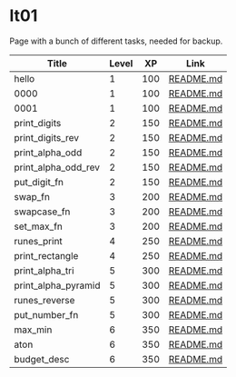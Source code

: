 # lt01

Page with a bunch of different tasks, needed for backup.

| Title               | Level | XP  | Link                                         |
| ------------------- | ----- | --- | -------------------------------------------- |
| hello               | 1     | 100 | [README.md](./hello/README.md)               | + |
| 0000                | 1     | 100 | [README.md](./0000/README.md)                | + |
| 0001                | 1     | 100 | [README.md](./0001/README.md)                | + |
| print_digits        | 2     | 150 | [README.md](./print_digits/README.md)        | + |
| print_digits_rev    | 2     | 150 | [README.md](./print_digits_rev/README.md)    | + |
| print_alpha_odd     | 2     | 150 | [README.md](./print_alpha_odd/README.md)     | + |
| print_alpha_odd_rev | 2     | 150 | [README.md](./print_alpha_odd_rev/README.md) | + |
| put_digit_fn        | 2     | 150 | [README.md](./put_digit_fn/README.md)        | + |
| swap_fn             | 3     | 200 | [README.md](./swap_fn/README.md)             | + |
| swapcase_fn         | 3     | 200 | [README.md](./swapcase_fn/README.md)         | + |
| set_max_fn          | 3     | 200 | [README.md](./set_max_fn/README.md)          | + |
| runes_print         | 4     | 250 | [README.md](./runes_print/README.md)         | + |
| print_rectangle     | 4     | 250 | [README.md](./print_rectangle/README.md)     | + |
| print_alpha_tri     | 5     | 300 | [README.md](./print_alpha_tri/README.md)     | + |
| print_alpha_pyramid | 5     | 300 | [README.md](./print_alpha_pyramid/README.md) | + |
| runes_reverse       | 5     | 300 | [README.md](./runes_reverse/README.md)       | + |
| put_number_fn       | 5     | 300 | [README.md](./put_number_fn/README.md)       | + |
| max_min             | 6     | 350 | [README.md](./max_min/README.md)             | + |
| aton                | 6     | 350 | [README.md](./aton/README.md)                | + |
| budget_desc         | 6     | 350 | [README.md](./budget_desc/README.md)         | + |
